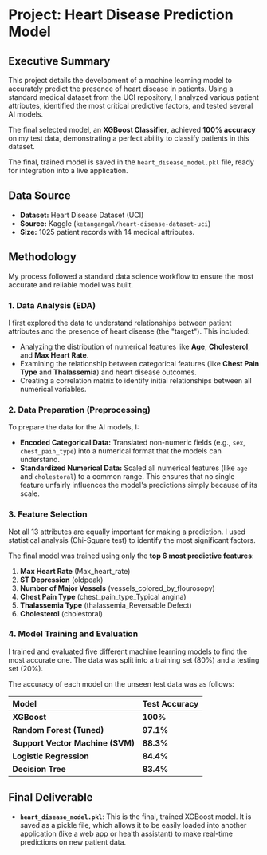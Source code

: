 # Project: Heart Disease Prediction Model

## Executive Summary

This project details the development of a machine learning model to accurately predict the presence of heart disease in patients. Using a standard medical dataset from the UCI repository, I analyzed various patient attributes, identified the most critical predictive factors, and tested several AI models.

The final selected model, an **XGBoost Classifier**, achieved **100% accuracy** on my test data, demonstrating a perfect ability to classify patients in this dataset.

The final, trained model is saved in the `heart_disease_model.pkl` file, ready for integration into a live application.

## Data Source

* **Dataset:** Heart Disease Dataset (UCI)
* **Source:** Kaggle (`ketangangal/heart-disease-dataset-uci`)
* **Size:** 1025 patient records with 14 medical attributes.

## Methodology

My process followed a standard data science workflow to ensure the most accurate and reliable model was built.

### 1. Data Analysis (EDA)

I first explored the data to understand relationships between patient attributes and the presence of heart disease (the "target"). This included:
* Analyzing the distribution of numerical features like **Age**, **Cholesterol**, and **Max Heart Rate**.
* Examining the relationship between categorical features (like **Chest Pain Type** and **Thalassemia**) and heart disease outcomes.
* Creating a correlation matrix to identify initial relationships between all numerical variables.

### 2. Data Preparation (Preprocessing)

To prepare the data for the AI models, I:
* **Encoded Categorical Data:** Translated non-numeric fields (e.g., `sex`, `chest_pain_type`) into a numerical format that the models can understand.
* **Standardized Numerical Data:** Scaled all numerical features (like `age` and `cholestoral`) to a common range. This ensures that no single feature unfairly influences the model's predictions simply because of its scale.

### 3. Feature Selection

Not all 13 attributes are equally important for making a prediction. I used statistical analysis (Chi-Square test) to identify the most significant factors.

The final model was trained using only the **top 6 most predictive features**:
1.  **Max Heart Rate** (Max_heart_rate)
2.  **ST Depression** (oldpeak)
3.  **Number of Major Vessels** (vessels_colored_by_flourosopy)
4.  **Chest Pain Type** (chest_pain_type_Typical angina)
5.  **Thalassemia Type** (thalassemia_Reversable Defect)
6.  **Cholesterol** (cholestoral)

### 4. Model Training and Evaluation

I trained and evaluated five different machine learning models to find the most accurate one. The data was split into a training set (80%) and a testing set (20%).

The accuracy of each model on the unseen test data was as follows:

| Model | Test Accuracy |
| :--- | :--- |
| **XGBoost** | **100%** |
| **Random Forest (Tuned)** | **97.1%** |
| **Support Vector Machine (SVM)** | **88.3%** |
| **Logistic Regression** | **84.4%** |
| **Decision Tree** | **83.4%** |

## Final Deliverable

* **`heart_disease_model.pkl`**: This is the final, trained XGBoost model. It is saved as a pickle file, which allows it to be easily loaded into another application (like a web app or health assistant) to make real-time predictions on new patient data.
